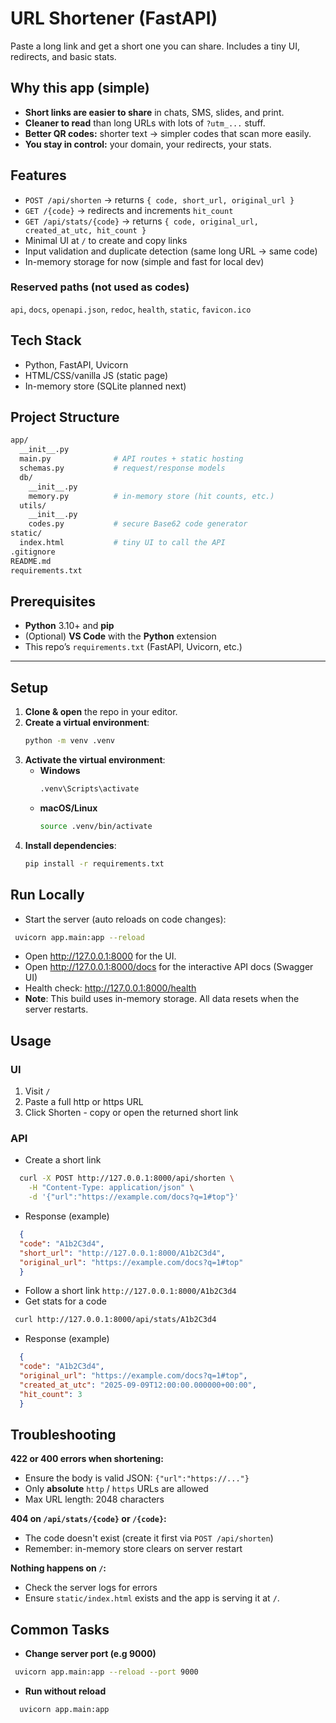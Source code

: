 # URL Shortener (FastAPI)

Paste a long link and get a short one you can share. Includes a tiny UI, redirects, and basic stats.

## Why this app (simple)

- **Short links are easier to share** in chats, SMS, slides, and print.
- **Cleaner to read** than long URLs with lots of `?utm_...` stuff.
- **Better QR codes:** shorter text → simpler codes that scan more easily.
- **You stay in control:** your domain, your redirects, your stats.

## Features
- `POST /api/shorten` → returns `{ code, short_url, original_url }`
- `GET /{code}` → redirects and increments `hit_count`
- `GET /api/stats/{code}` → returns `{ code, original_url, created_at_utc, hit_count }`
- Minimal UI at `/` to create and copy links
- Input validation and duplicate detection (same long URL → same code)
- In-memory storage for now (simple and fast for local dev)

### Reserved paths (not used as codes)
`api`, `docs`, `openapi.json`, `redoc`, `health`, `static`, `favicon.ico`

## Tech Stack
- Python, FastAPI, Uvicorn
- HTML/CSS/vanilla JS (static page)
- In-memory store (SQLite planned next)

## Project Structure
```bash
app/
  __init__.py
  main.py              # API routes + static hosting
  schemas.py           # request/response models
  db/
    __init__.py
    memory.py          # in-memory store (hit counts, etc.)
  utils/
    __init__.py
    codes.py           # secure Base62 code generator
static/
  index.html           # tiny UI to call the API
.gitignore
README.md
requirements.txt
```

## Prerequisites
- **Python** 3.10+ and **pip**
- (Optional) **VS Code** with the **Python** extension
- This repo’s `requirements.txt` (FastAPI, Uvicorn, etc.)

---

## Setup
1) **Clone & open** the repo in your editor.  
2) **Create a virtual environment**:
   ```bash
   python -m venv .venv
   ```
3) **Activate the virtual environment**:
    - **Windows**
        ```bash
        .venv\Scripts\activate
        ```
    - **macOS/Linux**
        ```bash
        source .venv/bin/activate
        ```
4) **Install dependencies**:
    ```bash
    pip install -r requirements.txt
    ```

## Run Locally 
- Start the server (auto reloads on code changes): 
 ```bash
  uvicorn app.main:app --reload
  ```
- Open http://127.0.0.1:8000 for the UI.
- Open http://127.0.0.1:8000/docs for the interactive API docs (Swagger UI)
- Health check: http://127.0.0.1:8000/health
- **Note**: This build uses in-memory storage. All data resets when the server restarts.

## Usage
### UI
1) Visit `/` 
2) Paste a full http or https URL
3) Click Shorten - copy or open the returned short link
### API
- Create a short link
```bash
  curl -X POST http://127.0.0.1:8000/api/shorten \
    -H "Content-Type: application/json" \
    -d '{"url":"https://example.com/docs?q=1#top"}'
```
- Response (example)
```json
  {
  "code": "A1b2C3d4",
  "short_url": "http://127.0.0.1:8000/A1b2C3d4",
  "original_url": "https://example.com/docs?q=1#top"
  }
```
- Follow a short link
 `http://127.0.0.1:8000/A1b2C3d4`
- Get stats for a code
```bash
 curl http://127.0.0.1:8000/api/stats/A1b2C3d4
 ```
- Response (example)
```json
  {
  "code": "A1b2C3d4",
  "original_url": "https://example.com/docs?q=1#top",
  "created_at_utc": "2025-09-09T12:00:00.000000+00:00",
  "hit_count": 3
  }
```
 
 ## Troubleshooting
 **422 or 400 errors when shortening:**
 - Ensure the body is valid JSON: `{"url":"https://..."}`
 - Only **absolute** `http` / `https` URLs are allowed
 - Max URL length: 2048 characters
 
 **404 on `/api/stats/{code}` or  `/{code}`:**
 - The code doesn't exist (create it first via `POST /api/shorten`)
 - Remember: in-memory store clears on server restart
 
 **Nothing happens on `/`:**
 - Check the server logs for errors
 - Ensure `static/index.html` exists and the app is serving it at `/`.

 ## Common Tasks
 - **Change server port (e.g 9000)**
 ```bash
  uvicorn app.main:app --reload --port 9000
```
- **Run without reload**
```bash
  uvicorn app.main:app
```


